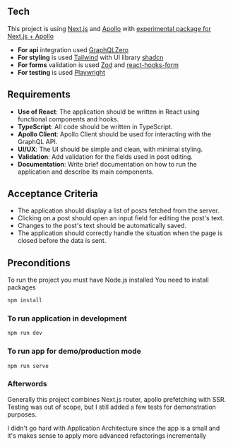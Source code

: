 ## Tech

This project is using [Next.js](https://nextjs.org/) and [Apollo](https://www.apollographql.com/docs/) with [experimental package for Next.js + Apollo](https://github.com/apollographql/apollo-client-nextjs)
- **For api** integration used [GraphQLZero](https://graphqlzero.almansi.me/)
- **For styling** is used [Tailwind](https://tailwindcss.com/) with UI library [shadcn](https://ui.shadcn.com/)
- **For forms** validation is used [Zod](https://ui.shadcn.com/) and [react-hooks-form](https://react-hook-form.com/)
- **For testing** is used [Playwright](https://playwright.dev/)

## Requirements
- **Use of React**: The application should be written in React using functional components and hooks.
- **TypeScript**: All code should be written in TypeScript.
- **Apollo Client**: Apollo Client should be used for interacting with the GraphQL API.
- **UI/UX**: The UI should be simple and clean, with minimal styling.
- **Validation**: Add validation for the fields used in post editing.
- **Documentation**: Write brief documentation on how to run the application and describe its main components.

## Acceptance Criteria
- The application should display a list of posts fetched from the server.
- Clicking on a post should open an input field for editing the post's text.
- Changes to the post's text should be automatically saved.
- The application should correctly handle the situation when the page is closed before the data is sent.

## Preconditions
To run the project you must have Node.js installed
You need to install packages 

```bash
npm install
```

### To run application in development
```bash
npm run dev
```

### To run app for demo/production mode
```bash
npm run serve
```

### Afterwords
Generally this project combines Next.js router, apollo prefetching with SSR.
Testing was out of scope, but I still added a few tests for demonstration purposes.

I didn't go hard with Application Architecture since the app is a small and 
it's makes sense to apply more advanced refactorings incrementally


